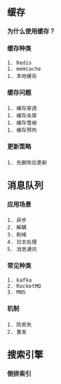 ## 缓存
#### 为什么使用缓存？
#### 缓存种类
    1. Redis 
    1. memcache
    1. 本地缓存

#### 缓存问题
    1. 缓存穿透
    1. 缓存击穿
    1. 缓存雪崩
    1. 缓存预热
#### 更新策略
    1. 先删除后更新


## 消息队列
#### 应用场景
    1. 异步
    2. 解耦
    3. 削峰
    4. 日志处理
    5. 消息通讯
#### 常见种类
    1. kafka
    2. RocketMQ
    3. MNS
#### 机制
    1. 防丢失
    2. 重发

## 搜索引擎
#### 倒排索引